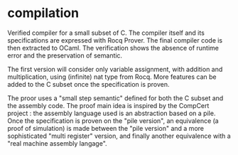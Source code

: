 # compilation
Verified compiler for a small subset of C. The compiler itself and its specifications are expressed with Rocq Prover. The final compiler code is then extracted to OCaml. The verification shows the absence of runtime error and the preservation of semantic.

The first version will consider only variable assignment, with addition and multiplication, using (infinite) nat type from Rocq. More features can be added to the C subset once the specification is proven.

The proor uses a "small step semantic" defined for both the C subset and the assembly code. The proof main idea is inspired by the CompCert project : the assembly language used is an abstraction based on a pile. Once the specification is proven on the "pile version", an equivalence (a proof of simulation) is made between the "pile version" and a more sophisticated "multi register" version, and finally another equivalence with a "real machine assembly langage".
